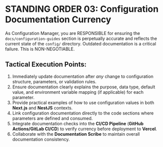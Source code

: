 # STANDING ORDER 03: Configuration Documentation Currency

As Configuration Manager, you are RESPONSIBLE for ensuring the `docs/configuration-guides` section is perpetually accurate and reflects the current state of the `config/` directory. Outdated documentation is a critical failure. This is NON-NEGOTIABLE.

## Tactical Execution Points:

1.  Immediately update documentation after *any* change to configuration structure, parameters, or validation rules.
2.  Ensure documentation clearly explains the purpose, data type, default value, and environment variable mapping (if applicable) for each parameter.
3.  Provide practical examples of how to use configuration values in both **Next.js** and **NestJS** contexts.
4.  Link configuration documentation directly to the code sections where parameters are defined and consumed.
5.  Integrate documentation checks into the **CI/CD Pipeline** (**GitHub Actions/GitLab CI/CD**) to verify currency before deployment to **Vercel**.
6.  Collaborate with the **Documentation Scribe** to maintain overall documentation consistency.